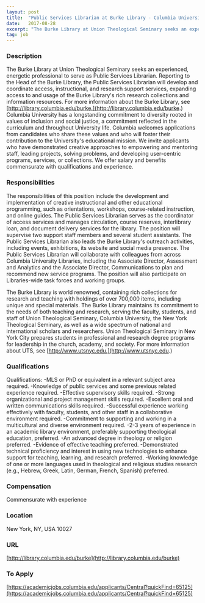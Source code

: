 ```yaml
---
layout: post
title:  "Public Services Librarian at Burke Library - Columbia University Libraries"
date:   2017-08-28
excerpt: "The Burke Library at Union Theological Seminary seeks an experienced, energetic professional to serve as Public Services Librarian. Reporting to the Head of the Burke Library, the Public Services Librarian will develop and coordinate access, instructional, and research support services, expanding access to and usage of the Burke Library's rich..."
tag: job
---
```


### Description   

The Burke Library at Union Theological Seminary seeks an experienced, energetic professional to serve as Public Services Librarian. Reporting to the Head of the Burke Library, the Public Services Librarian will develop and coordinate access, instructional, and research support services, expanding access to and usage of the Burke Library's rich research collections and information resources. For more information about the Burke Library, see [http://library.columbia.edu/burke.](http://library.columbia.edu/burke.)
Columbia University has a longstanding commitment to diversity rooted in values of inclusion and social justice, a commitment reflected in the curriculum and throughout University life. Columbia welcomes applications from candidates who share these values and who will foster their contribution to the University's educational mission. We invite applicants who have demonstrated creative approaches to empowering and mentoring staff, leading projects, solving problems, and developing user-centric programs, services, or collections. We offer salary and benefits commensurate with qualifications and experience. 


### Responsibilities   

The responsibilities of this position include the development and implementation of creative instructional and other educational programming, such as orientations, workshops, course-related instruction, and online guides. The Public Services Librarian serves as the coordinator of access services and manages circulation, course reserves, interlibrary loan, and document delivery services for the library. The position will supervise two support staff members and several student assistants. The Public Services Librarian also leads the Burke Library's outreach activities, including events, exhibitions, its website and social media presence. The Public Services Librarian will collaborate with colleagues from across Columbia University Libraries, including the Associate Director, Assessment and Analytics and the Associate Director, Communications to plan and recommend new service programs. The position will also participate on Libraries-wide task forces and working groups.

The Burke Library is world renowned, containing rich collections for research and teaching with holdings of over 700,000 items, including unique and special materials. The Burke Library maintains its commitment to the needs of both teaching and research, serving the faculty, students, and staff of Union Theological Seminary, Columbia University, the New York Theological Seminary, as well as a wide spectrum of national and international scholars and researchers. Union Theological Seminary in New York City prepares students in professional and research degree programs for leadership in the church, academy, and society. For more information about UTS, see [http://www.utsnyc.edu.](http://www.utsnyc.edu.)


### Qualifications   

Qualifications:
-MLS or PhD or equivalent in a relevant subject area required.
-Knowledge of public services and some previous related experience required.
-Effective supervisory skills required.
-Strong organizational and project management skills required.
-Excellent oral and written communications skills required.
-Successful experience working effectively with faculty, students, and other staff in a collaborative environment required.
-Commitment to supporting and working in a multicultural and diverse environment required.
-2-3 years of experience in an academic library environment, preferably supporting theological education, preferred.
-An advanced degree in theology or religion preferred.
-Evidence of effective teaching preferred.
-Demonstrated technical proficiency and interest in using new technologies to enhance support for teaching, learning, and research preferred.
-Working knowledge of one or more languages used in theological and religious studies research (e.g., Hebrew, Greek, Latin, German, French, Spanish) preferred.


### Compensation   

Commensurate with experience


### Location   

New York, NY, USA 10027


### URL   

[http://library.columbia.edu/burke](http://library.columbia.edu/burke)

### To Apply   

[https://academicjobs.columbia.edu/applicants/Central?quickFind=65125](https://academicjobs.columbia.edu/applicants/Central?quickFind=65125)





